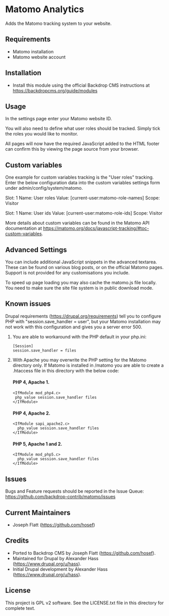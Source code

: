 Matomo Analytics
================

Adds the Matomo tracking system to your website.

Requirements
------------

* Matomo installation
* Matomo website account


Installation
------------

- Install this module using the official Backdrop CMS instructions at
  https://backdropcms.org/guide/modules

Usage
-----
In the settings page enter your Matomo website ID.

You will also need to define what user roles should be tracked.
Simply tick the roles you would like to monitor.

All pages will now have the required JavaScript added to the
HTML footer can confirm this by viewing the page source from
your browser.


Custom variables
----------------
One example for custom variables tracking is the "User roles" tracking. Enter
the below configuration data into the custom variables settings form under
admin/config/system/matomo.

Slot: 1
Name: User roles
Value: [current-user:matomo-role-names]
Scope: Visitor

Slot: 1
Name: User ids
Value: [current-user:matomo-role-ids]
Scope: Visitor

More details about custom variables can be found in the Matomo API documentation
at https://matomo.org/docs/javascript-tracking/#toc-custom-variables.


Advanced Settings
-----------------
You can include additional JavaScript snippets in the advanced
textarea. These can be found on various blog posts, or on the
official Matomo pages. Support is not provided for any customisations
you include.

To speed up page loading you may also cache the matomo.js
file locally. You need to make sure the site file system is in public
download mode.


Known issues
------------
Drupal requirements (https://drupal.org/requirements) tell you to configure
PHP with "session.save_handler = user", but your Matomo installation may
not work with this configuration and gives you a server error 500.

1. You are able to workaround with the PHP default in your php.ini:

   ```
   [Session]
   session.save_handler = files
   ```

2. With Apache you may overwrite the PHP setting for the Matomo directory only.
   If Matomo is installed in /matomo you are able to create a .htaccess file in
   this directory with the below code:

   #### PHP 4, Apache 1.
   ```
   <IfModule mod_php4.c>
    php_value session.save_handler files
   </IfModule>
   ```

   #### PHP 4, Apache 2.
   ```
   <IfModule sapi_apache2.c>
     php_value session.save_handler files
   </IfModule>
   ```

   #### PHP 5, Apache 1 and 2.
   ```
   <IfModule mod_php5.c>
     php_value session.save_handler files
   </IfModule>
   ```

Issues
------

Bugs and Feature requests should be reported in the Issue Queue:
https://github.com/backdrop-contrib/matomo/issues

Current Maintainers
-------------------

- Joseph Flatt (https://github.com/hosef)

Credits
-------

- Ported to Backdrop CMS by Joseph Flatt (https://github.com/hosef).
- Maintained for Drupal by Alexander Hass (https://www.drupal.org/u/hass).
- Initial Drupal development by Alexander Hass (https://www.drupal.org/u/hass).

License
-------

This project is GPL v2 software. See the LICENSE.txt file in this directory for
complete text.
